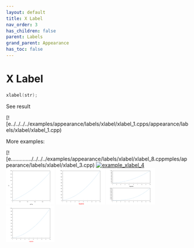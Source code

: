 ```yaml
---
layout: default
title: X Label
nav_order: 3
has_children: false
parent: Labels
grand_parent: Appearance
has_toc: false
---
```

# X Label

```cpp
xlabel(str);
```


See result

[![e../../../../examples/appearance/labels/xlabel/xlabel_1.cpps/appearance/labels/xlabel/xlabel_1.cpp)

More examples:
    
[![e............../../../../examples/appearance/labels/xlabel/xlabel_8.cppmples/appearance/labels/xlabel/xlabel_3.cpp)  [![example_xlabel_4](docs/examples/appearance/labels/xlabel/xlabel_4_thumb.png)](examples/appearance/labels/xlabel/xlabel_4.cpp)  [![example_xlabel_5](docs/examples/appearance/labels/xlabel/xlabel_5_thumb.png)](examples/appearance/labels/xlabel/xlabel_5.cpp)  [![example_xlabel_6](docs/examples/appearance/labels/xlabel/xlabel_6_thumb.png)](examples/appearance/labels/xlabel/xlabel_6.cpp)  [![example_xlabel_7](docs/examples/appearance/labels/xlabel/xlabel_7_thumb.png)](examples/appearance/labels/xlabel/xlabel_7.cpp)  [![example_xlabel_8](docs/examples/appearance/labels/xlabel/xlabel_8_thumb.png)](examples/appearance/labels/xlabel/xlabel_8.cpp)

  


